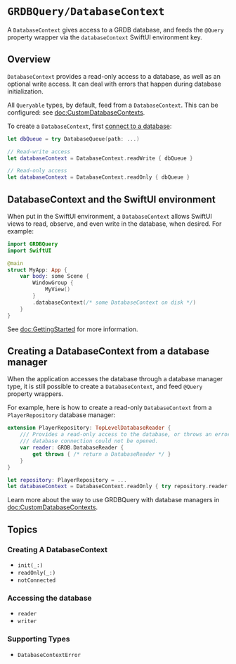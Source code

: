 # ``GRDBQuery/DatabaseContext``

A `DatabaseContext` gives access to a GRDB database, and feeds the `@Query` property wrapper via the `databaseContext`  SwiftUI environment key.

## Overview

`DatabaseContext` provides a read-only access to a database, as well as an optional write access. It can deal with errors that happen during database initialization.

All ``Queryable`` types, by default, feed from a `DatabaseContext`. This can be configured: see <doc:CustomDatabaseContexts>.

To create a `DatabaseContext`, first [connect to a database](https://swiftpackageindex.com/groue/grdb.swift/documentation/grdb/databaseconnections):

```swift
let dbQueue = try DatabaseQueue(path: ...)

// Read-write access
let databaseContext = DatabaseContext.readWrite { dbQueue }

// Read-only access
let databaseContext = DatabaseContext.readOnly { dbQueue }
```

## DatabaseContext and the SwiftUI environment

When put in the SwiftUI environment, a `DatabaseContext` allows SwiftUI views to read, observe, and even write in the database, when desired. For example:

```swift
import GRDBQuery
import SwiftUI

@main
struct MyApp: App {
    var body: some Scene {
        WindowGroup {
            MyView()
        }
        .databaseContext(/* some DatabaseContext on disk */)
    }
}
```

See <doc:GettingStarted> for more information.

## Creating a DatabaseContext from a database manager

When the application accesses the database through a database manager type, it is still possible to create a `DatabaseContext`, and feed `@Query` property wrappers.

For example, here is how to create a read-only `DatabaseContext` from a `PlayerRepository` database manager:

```swift
extension PlayerRepository: TopLevelDatabaseReader {
    /// Provides a read-only access to the database, or throws an error if
    /// database connection could not be opened.
    var reader: GRDB.DatabaseReader {
        get throws { /* return a DatabaseReader */ }
    }
}

let repository: PlayerRepository = ...
let databaseContext = DatabaseContext.readOnly { try repository.reader }
```

Learn more about the way to use GRDBQuery with database managers in <doc:CustomDatabaseContexts>.

## Topics

### Creating A DatabaseContext

- ``init(_:)``
- ``readOnly(_:)``
- ``notConnected``

### Accessing the database

- ``reader``
- ``writer``

### Supporting Types

- ``DatabaseContextError``
